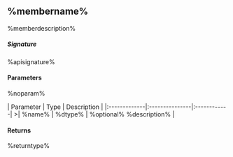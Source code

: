 ## %membername%

%memberdescription%

##### Signature
%apisignature%

#### Parameters
%noparam%

<parameter>
| Parameter	   | Type    | Description |
|:-------------|:---------------|:------------|
>| %name%     | %dtype% | %optional% %description% |
</parameters>

#### Returns
%returntype%



</parameter>
